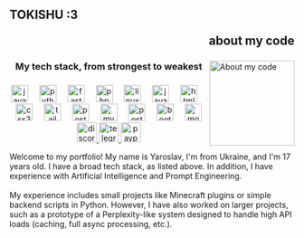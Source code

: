 <h2 align="left">TOKISHU :3 <p align="right">about my code</p></h2>

###


###


###

<img align="right" height="150" src="https://github.com/user-attachments/assets/9cf84e02-0d0e-4f75-be6e-d5b3c1564d53" alt="About my code" />

###

<h3 align="center">My tech stack, from strongest to weakest</h3>

###

<div align="center">
  <img src="https://skillicons.dev/icons?i=java" height="30" alt="java logo"  />
  <img width="12" />
  <img src="https://skillicons.dev/icons?i=py" height="30" alt="python logo"  />
  <img width="12" />
  <img src="https://skillicons.dev/icons?i=fastapi" height="30" alt="fastapi logo"  />
  <img width="12" />
  <img src="https://skillicons.dev/icons?i=php" height="30" alt="php logo"  />
  <img width="12" />
  <img src="https://skillicons.dev/icons?i=linux" height="30" alt="linux logo"  />
  <img width="12" />
  <img src="https://skillicons.dev/icons?i=js" height="30" alt="javascript logo"  />
  <img width="12" />
  <img src="https://skillicons.dev/icons?i=html" height="30" alt="html5 logo"  />
  <img width="12" />
  <img src="https://skillicons.dev/icons?i=css" height="30" alt="css3 logo"  />
  <img width="12" />
  <img src="https://skillicons.dev/icons?i=tailwind" height="30" alt="tailwindcss logo"  />
  <img width="12" />
  <img src="https://skillicons.dev/icons?i=postman" height="30" alt="postman logo"  />
  <img width="12" />
  <img src="https://skillicons.dev/icons?i=mysql" height="30" alt="mysql logo"  />
  <img width="12" />
  <img src="https://skillicons.dev/icons?i=postgres" height="30" alt="postgresql logo"  />
  <img width="12" />
  <img src="https://skillicons.dev/icons?i=bootstrap" height="30" alt="bootstrap logo"  />
  <img width="12" />
  <img src="https://skillicons.dev/icons?i=mongodb" height="30" alt="mongodb logo"  />
</div>

<div align="center">
  <a href="#">
  <img src="https://img.shields.io/static/v1?message=@tokishu&logo=discord&label=&color=7289DA&logoColor=white&labelColor=&style=for-the-badge" height="35" alt="discord logo"  />
  </a>
  <a href="https://t.me/tokishu" target="_blank">
    <img src="https://img.shields.io/static/v1?message=@Tokishu&logo=telegram&label=&color=2CA5E0&logoColor=white&labelColor=&style=for-the-badge" height="35" alt="telegram logo"  />
  </a>
  <a href="https://www.paypal.com/donate/?hosted_button_id=4HLK2VRT6PF8A" target="_blank">
    <img src="https://img.shields.io/static/v1?message=Donate&logo=paypal&label=&color=00457C&logoColor=white&labelColor=&style=for-the-badge" height="35" alt="paypal logo"  />
  </a>
</div>

<p align="left">Welcome to my portfolio! My name is Yaroslav, I'm from Ukraine, and I'm 17 years old. I have a broad tech stack, as listed above. In addition, I have experience with Artificial Intelligence and Prompt Engineering.<br><br>My experience includes small projects like Minecraft plugins or simple backend scripts in Python. However, I have also worked on larger projects, such as a prototype of a Perplexity-like system designed to handle high API loads (caching, full async processing, etc.).

